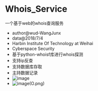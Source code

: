 # Whois_Service
一个基于web的whois查询服务
* author@wud-WangJunx
* data@2018/7/4
* Harbin Institute Of Technology at Weihai
* Cyberspace Security
* 基于python-whoisf库进行whois探测
* 支持ip反查
* 支持数据库存取
* 主持数据记录
* ![image](https://github.com/WangJunx/Whois-Service/blob/master/29RG%24ZFTEJBCCWBF34%405BHI.png)
* ![image](https://github.com/WangJunx/Whois-Service/blob/master/%5DH95U%7E%60A%5DYXWQ3TU%7D5_Z)(O.png)
